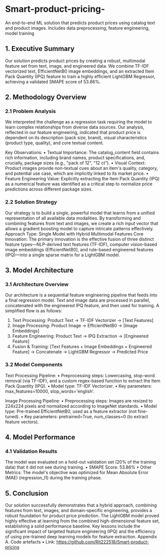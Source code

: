 # Smart-product-pricing-
An end-to-end ML solution that predicts product prices using catalog text and product images. Includes data preprocessing, feature engineering, model training                                                                                                                                                                 
## 1. Executive Summary
Our solution predicts product prices by creating a robust, multimodal feature set from text, image, and engineered data. We combine TF-IDF vectorized text, EfficientNetB0 image embeddings, and an extracted Item Pack Quantity (IPQ) feature to train a highly efficient LightGBM Regressor, achieving a validated SMAPE score of 53.86%.

## 2. Methodology Overview

### 2.1 Problem Analysis
We interpreted the challenge as a regression task requiring the model to learn complex relationships from diverse data sources. Our analysis, reflected in our feature engineering, indicated that product price is dependent on its description (pack size, brand), visual characteristics (product type, quality), and core textual content.

Key Observations:
•	Textual Importance: The catalog_content field contains rich information, including brand names, product specifications, and, crucially, package sizes (e.g., "pack of 12", "12 ct").
•	Visual Context: Product images provide non-textual cues about an item's quality, category, and potential use case, which are implicitly linked to its market price.
•	Feature Engineering Value: Explicitly extracting the Item Pack Quantity (IPQ) as a numerical feature was identified as a critical step to normalize price predictions across different package sizes.


### 2.2 Solution Strategy
Our strategy is to build a single, powerful model that learns from a unified representation of all available data modalities. By transforming and combining features from text and images, we create a rich input vector that allows a gradient boosting model to capture intricate patterns effectively.
Approach Type: Single Model with Hybrid Multimodal Features Core Innovation: The primary innovation is the effective fusion of three distinct feature types—NLP-derived text features (TF-IDF), computer vision-based image embeddings (EfficientNetB0), and rule-based engineered features (IPQ)—into a single sparse matrix for a LightGBM model.

## 3. Model Architecture

### 3.1 Architecture Overview
Our architecture is a sequential feature engineering pipeline that feeds into a final regression model. Text and image data are processed in parallel, concatenated with the engineered IPQ feature, and then used for training.
A simplified flow is as follows:
1.	Text Processing: Product Text -> TF-IDF Vectorizer -> [Text Features]
2.	Image Processing: Product Image -> EfficientNetB0 -> [Image Embeddings]
3.	Feature Engineering: Product Text -> IPQ Extraction -> [Engineered Feature]
4.	Fusion & Training: [Text Features + Image Embeddings + Engineered Feature] -> Concatenate -> LightGBM Regressor -> Predicted Price

### 3.2 Model Components

Text Processing Pipeline:
•	Preprocessing steps: Lowercasing, stop-word removal (via TF-IDF), and a custom regex-based function to extract the Item Pack Quantity (IPQ).
•	Model type: TF-IDF Vectorizer.
•	Key parameters: max_features=10000, stop_words='english'.

Image Processing Pipeline:
•	Preprocessing steps: Images are resized to 224x224 pixels and normalized according to ImageNet standards.
•	Model type: Pre-trained EfficientNetB0, used as a feature extractor (not fine-tuned).
•	Key parameters: pretrained=True, num_classes=0 (to extract feature vectors).

## 4. Model Performance
### 4.1 Validation Results
The model was evaluated on a hold-out validation set (20% of the training data) that it did not see during training.
•	SMAPE Score: 53.86%
•	Other Metrics: The model's objective was optimized for Mean Absolute Error (MAE) (regression_l1) during the training phase.

## 5. Conclusion
Our solution successfully demonstrates that a hybrid approach, combining features from text, images, and domain-specific engineering, provides a robust foundation for product price prediction. The LightGBM model proved highly effective at learning from the combined high-dimensional feature set, establishing a solid performance baseline. Key lessons include the significant impact of targeted feature engineering (IPQ) and the efficiency of using pre-trained deep learning models for feature extraction.
Appendix
A. Code artefacts
•	Link: https://github.com/Rit222518/Smart-product-pricing

